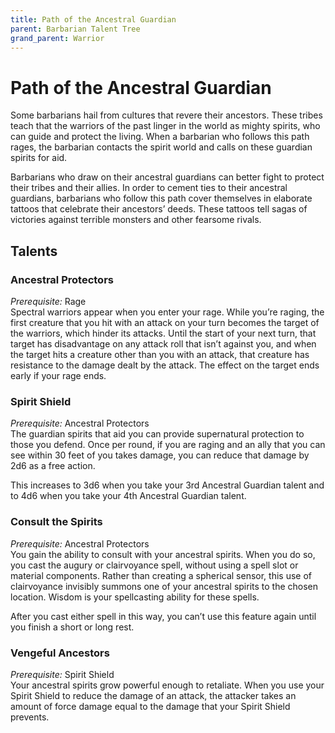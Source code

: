 ```yaml
---
title: Path of the Ancestral Guardian
parent: Barbarian Talent Tree
grand_parent: Warrior
---
```


# Path of the Ancestral Guardian
Some barbarians hail from cultures that revere their ancestors. These tribes teach that the warriors of the past linger in the world as mighty spirits, who can guide and protect the living. When a barbarian who follows this path rages, the barbarian contacts the spirit world and calls on these guardian spirits for aid.

Barbarians who draw on their ancestral guardians can better fight to protect their tribes and their allies. In order to cement ties to their ancestral guardians, barbarians who follow this path cover themselves in elaborate tattoos that celebrate their ancestors’ deeds. These tattoos tell sagas of victories against terrible monsters and other fearsome rivals.

## Talents

### Ancestral Protectors
*Prerequisite:* Rage<br>
Spectral warriors appear when you enter your rage. While you’re raging, the first creature that you hit with an attack on your turn becomes the target of the warriors, which hinder its attacks. Until the start of your next turn, that target has disadvantage on any attack roll that isn’t against you, and when the target hits a creature other than you with an attack, that creature has resistance to the damage dealt by the attack. The effect on the target ends early if your rage ends.

### Spirit Shield
*Prerequisite:* Ancestral Protectors<br>
The guardian spirits that aid you can provide supernatural protection to those you defend. Once per round, if you are raging and an ally that you can see within 30 feet of you takes damage, you can reduce that damage by 2d6 as a free action.

This increases to 3d6 when you take your 3rd Ancestral Guardian talent and to 4d6 when you take your 4th Ancestral Guardian talent.

### Consult the Spirits
*Prerequisite:* Ancestral Protectors<br>
You gain the ability to consult with your ancestral spirits. When you do so, you cast the augury or clairvoyance spell, without using a spell slot or material components. Rather than creating a spherical sensor, this use of clairvoyance invisibly summons one of your ancestral spirits to the chosen location. Wisdom is your spellcasting ability for these spells.

After you cast either spell in this way, you can’t use this feature again until you finish a short or long rest.

### Vengeful Ancestors
*Prerequisite:* Spirit Shield<br>
Your ancestral spirits grow powerful enough to retaliate. When you use your Spirit Shield to reduce the damage of an attack, the attacker takes an amount of force damage equal to the damage that your Spirit Shield prevents.
